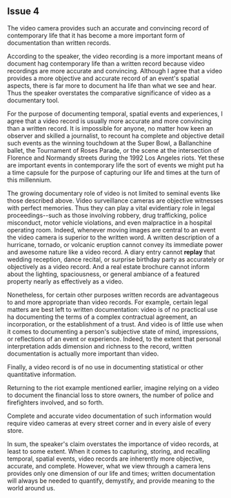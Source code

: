 
Issue 4
---------------------------

The video camera provides such an accurate and convincing record of contemporary life that
it has become a more important form of documentation than written records.


According to the speaker, the video recording is a more important means of document hag
contemporary life than a written record because video recordings are more accurate and
convincing. Although I agree that a video provides a more objective and accurate record of an
event's spatial aspects, there is far more to document ha life than what we see and hear. Thus
the speaker overstates the comparative significance of video as a documentary tool.

For the purpose of documenting temporal, spatial events and experiences, I agree that a
video record is usually more accurate and more convincing than a written record. It is
impossible for anyone, no matter how keen an observer and skilled a journalist, to recount ha
complete and objective detail such events as the winning touchdown at the Super Bowl, a
Ballanchine ballet, the Tournament of Roses Parade, or the scene at the intersection of
Florence and Normandy streets during the 1992 Los Angeles riots. Yet these are important
events in contemporary life the sort of events we might put ha a time capsule for the purpose
of capturing our life and times at the turn of this millennium.

The growing documentary role of video is not limited to seminal events like those described
above. Video surveillance cameras are objective witnesses with perfect memories. Thus they
can play a vital evidentiary role in legal proceedings--such as those involving robbery, drug
trafficking, police misconduct, motor vehicle violations, and even malpractice in a hospital
operating room. Indeed, whenever moving images are central to an event the video camera is
superior to the written word. A written description of a hurricane, tornado, or volcanic eruption
cannot convey its immediate power and awesome nature like a video record. A diary entry
cannot **replay** that wedding reception, dance recital, or surprise birthday party as accurately
or objectively as a video record. And a real estate brochure cannot inform about the lighting,
spaciousness, or general ambiance of a featured property nearly as effectively as a video.

Nonetheless, for certain other purposes written records are advantageous to and more
appropriate than video records. For example, certain legal matters are best left to written
documentation: video is of no practical use ha documenting the terms of a complex contractual
agreement, an incorporation, or the establishment of a trust. And video is of little use when it
comes to documenting a person's subjective state of mind, impressions, or reflections of an
event or experience. Indeed, to the extent that personal interpretation adds dimension and
richness to the record, written documentation is actually more important than video.

Finally, a video record is of no use in documenting statistical or other quantitative information.

Returning to the riot example mentioned earlier, imagine relying on a video to document the
financial loss to store owners, the number of police and firefighters involved, and so forth.

Complete and accurate video documentation of such information would require video cameras
at every street corner and in every aisle of every store.

In sum, the speaker's claim overstates the importance of video records, at least to some
extent. When it comes to capturing, storing, and recalling temporal, spatial events, video
records are inherently more objective, accurate, and complete. However, what we view
through a camera lens provides only one dimension of our life and times; written
documentation will always be needed to quantify, demystify, and provide meaning to the world
around us.


